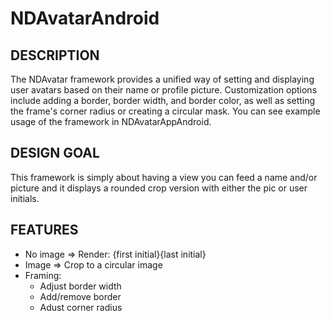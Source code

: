 # NDAvatarAndroid

## DESCRIPTION

The NDAvatar framework provides a unified way of setting and displaying user avatars based on their name or profile picture. Customization options include adding a border, border width, and border color, as well as setting the frame's corner radius or creating a circular mask. You can see example usage of the framework in NDAvatarAppAndroid.

## DESIGN GOAL

This framework is simply about having a view you can feed a name and/or picture and it displays a rounded crop version with either the pic or user initials.

## FEATURES

- No image => Render: {first initial}{last initial}
- Image => Crop to a circular image
- Framing:
  - Adjust border width
  - Add/remove border
  - Adust corner radius

